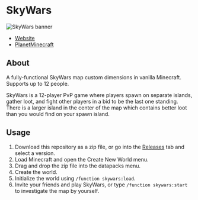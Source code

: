 # SkyWars

![SkyWars banner](https://www.nixinova.com/assets/images/minecraft/maps/skywars.jpg)

- [Website](https://www.nixinova.com/downloads/minecraft/maps/skywars)
- [PlanetMinecraft](https://www.planetminecraft.com/project/skywars-4064694/)

## About

A fully-functional SkyWars map custom dimensions in vanilla Minecraft.
Supports up to 12 people.

SkyWars is a 12-player PvP game where players spawn on separate islands, gather loot, and fight other players in a bid to be the last one standing. There is a larger island in the center of the map which contains better loot than you would find on your spawn island.

## Usage

1. Download this repository as a zip file, or go into the [Releases](https://github.com/Nixinova/SkyWars/releases) tab and select a version.
2. Load Minecraft and open the Create New World menu.
3. Drag and drop the zip file into the datapacks menu.
4. Create the world.
5. Initialize the world using `/function skywars:load`.
6. Invite your friends and play SkyWars, or type `/function skywars:start` to investigate the map by yourself.
